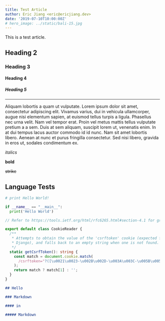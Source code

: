 ```yaml
---
title: Test Article
author: Eric Jiang <eric@ericjiang.dev>
date: '2019-07-10T10:00:00Z'
# hero_image: ../static/bali-15.jpg
---
```


This is a test article.

<!-- html block comment -->

## Heading 2

### Heading 3

#### Heading 4

##### Heading 5

---

Aliquam lobortis a quam ut vulputate. Lorem ipsum dolor sit amet, consectetur adipiscing elit. Vivamus varius, dui in vehicula ullamcorper, augue nisi elementum sapien, at euismod tellus turpis a ligula. Phasellus nec urna velit. Nam vel tempor erat. Proin vel metus mattis tellus vulputate pretium a a sem. Duis at sem aliquam, suscipit lorem ut, venenatis enim. In at dui tempus lacus auctor commodo id id nunc. Nam sit amet lobortis libero. Aenean at nunc et purus fringilla consectetur. Sed nisi libero, gravida in eros ut, sodales condimentum ex.

_italics_

**bold**

~~strike~~

## Language Tests

```python
# print Hello World!

if __name__ == "__main__":
  print('Hello World')
```

```ts
// Refer to https://tools.ietf.org/html/rfc6265.html#section-4.1 for grammar

export default class CookieReader {
  /**
   * Attempts to obtain the value of the 'csrftoken' cookie (expected from
   * Django), and falls back to an empty string when one is not found.
   */
  static getCsrfToken(): string {
    const match = document.cookie.match(
      /csrftoken="?([\u0021\u0023-\u002B\u002D-\u003A\u003C-\u005B\u005D-\u007E]*)"?/,
    );
    return match ? match[1] : '';
  }
}
```

```md
## Hello

### Markdown

#### in

##### Markdown
```
